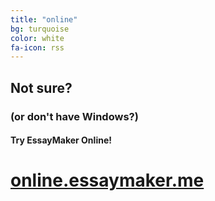 ```yaml
---
title: "online"
bg: turquoise
color: white
fa-icon: rss
---
```


## Not sure?

### (or don't have Windows?)

#### Try EssayMaker Online!

# [online.essaymaker.me](online.essaymaker.me)
